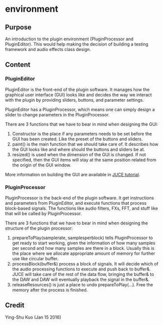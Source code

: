 # environment

## Purpose

An introduction to the plugin environment (PluginProcessor and PluginEditor). This would help making the decision of building a testing framework and audio effects class design.

## Content

### PluginEditor
PluginEditor is the front-end of the plugin software. It manages how the graphical user interface (GUI) looks like and decides the way we interact with the plugin by providing sliders, buttons, and parameter settings.

PluginEditor has a PluginProcessor, which means one can simply design a slider to change parameters in the PluginProcessor.

There are 3 functions that we have to bear in mind when designing the GUI:
1. Constructor is the place if any parameters needs to be set before the GUI has been created. Like the preset of the buttons and sliders.
2. paint() is the main function that we should take care of. It describes how the GUI looks like and where should the buttons and sliders be at.
3. resized() is used when the dimension of the GUI is changed. If not specified, then the GUI items will stay at the same position related from the origin of the GUI window.

More information on building the GUI are available in [JUCE tutorial](http://learn.juce.com/tutorials).

### PluginProcessor
PluginProcessor is the back-end of the plugin software. It get instructions and parameters from PluginEditor, and execute functions that process block-based signals. The functions like audio filters, FXs, FFT, and stuff like that will be called by PluginProcessor.

There are 3 functions that we have to bear in mind when designing the structure of the plugin processor:
1. prepareToPlay(samplerate, samplesperblock) tells PluginProcessor to get ready to start working, given the information of how many samples per second and how many samples are there in a block. Usually this is the place where we allocate appropriate amount of memory for further use like circular buffer.
2. processBlock(buffer&) process a block of signals. It will decide which of the audio processing functions to execute and push back to buffer&. JUCE will take care of the rest of the data flow, bringing the buffer& to the DAW and DAW will eventually playback the signal in the buffer&.
3. releaseResources() is just a place to undo prepareToPlay(...). Free the memory after the process is finished.


## Credit
Ying-Shu Kuo (Jan 15 2016)